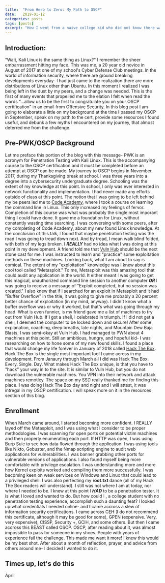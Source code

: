 ```yaml
---
title:  "From Hero to Zero: My Path to OSCP"
date:   2019-01-12
categories: posts
tags: [posts]
excerpt: "How I went from a naive college kid who did not know there was more than one distribution of Linux, to an OSCP in less than a year- and debunking the stigma of OSCP."
---
```

Introduction:
---
"Wait, Kali Linux is the same thing as Linux?" I remember the sheer embarrassment hitting my face. This was me, a 20 year old novice in August of 2017 at one of my school's Cyber Defense Club meetings. In the world of information security, where there are ground breaking developments everyday- I had just came to the realization there are more distributions of Linux other than Ubuntu. In this moment I realized I was being left in the dust by my peers, and a change was needed. This is the first of many events that propelled me to the elation I felt when read the words "...allow us to be the first to congratulate you on your OSCP certification" in an email from Offensive Security. In this blog post I am going to elaborate a little on my background at the time I passed my OSCP in September, speak on my path to the cert, provide some resources I found useful, and debunk a few myths I encountered on my journey, that almost deterred me from the challenge.

Pre-PWK/OSCP Background
--
Let me preface this portion of the blog with this message- PWK is an acronym for Penetration Testing with Kali Linux. This is the accompanying course to the OSCP certification and it must be completed before an attempt at OSCP can be made. My journey to OSCP begins in November 2017, during my Thanksgiving break at school. I was three years into a degree into a cybersecurity undergraduate degree. Schooling was the extent of my knowledge at this point. In school, I only was ever interested in network functionality and implementation. I had never made any efforts outside of class at this point. The notion that I was going to be left behind my be peers led me to [Code Academy](https://www.codecademy.com/learn/learn-the-command-line), where I took a course on learning the command line in Linux. This only increased my feelings of fervor. Completion of this course was what was probably the single most imporant thing I could have done. It gave me a foundation for Linux, without constantly wasting time searching. I was conversing with some peers, after my completing of Code Academy, about my new found Linux knowledge. At the conclusion of this talk, I found that maybe penetration testing was the road I was going to tread down next. And by tread, I mean walk blind folded, with both of my legs broken. I ***REALLY*** had no idea what I was doing at this point in my development. A friend told me that [Vuln Hub](https://www.vulnhub.com/) should be the next stone cast for me. I was instructed to learn and "practice" some exploitation methods on these machines. Looking back, what I am about to say is comical. The extent of my "exploitation" knowledge was I knew about this cool tool called "Metasploit." To me, Metasploit was this amazing tool that could audit any application in the world. It either meant I was going to get this magical, unauthorized command line session to another computer ***OR*** I was going to receive a message of "Exploit completed, but no session was created." I also knew that if I searched for an exploit in Metasploit and it had "Buffer Overflow" in the title, it was going to give me probably a 20 percent better chance of exploitation (in my mind, anyway). I didn't know what a buffer overflow was or why it worked, but that's what was going through my head. What is even funnier, is my friend gave me a list of machines to try out from Vuln Hub. If I got a shell, I celebrated in triumph. If I did not get a shell, I deemed the computer to be locked down and secure! After some explanation, coaching, deep breaths, late nights, and Mountain Dew Baja Blasts, I was semi-okay at Vuln Hub. I had managed to PWN about 4 machines at this point. Still an ambitious, hungry, and hopeful kid- I was researching on how to hone some of my new found skills. I found a place that would change my life forever in January of 2018 called [Hack The Box](https://www.hackthebox.eu/). Hack The Box is the single most important tool I came across in my development. From Janaury through March all I did was Hack The Box. Every. Single. Day. What makes Hack The Box unique, is that you have to "hack" your way in to the site. It is similar to Vuln Hub, but you do not download the vulnerable machines. You VPN into their network and attack machines remotley. The space on my SSD really thanked me for finding this place. I was doing Hack The Box day and night and I will attest, it was intregal in my OSCP certification. I will speak more on it in the resources section of this blog.

Enrollment
--
When March came around, I started becoming more confident. I REALLY layed off the Metasploit, and I was using what I consider to be proper methodologies. I was scanning for open ports on potential victim machines and then properly enumerating each port. If HTTP was open, I was using Burp Suie to see how data flowed through the application. I was using tools like Nikto, Gobuster, and the Nmap scripting engine to audit web applications for vulnerabilities. I was banner grabbing other ports for vulnerable versions of applications. I also found myself being more comfortable with privilege escalation. I was understanding more and more how Kernel exploits worked and compiling them more successfully. I was becoming keen on weak services on Windows and Linux that could lead to a privileged shell. I was also perfecting my **root.txt** dance (all of my Hack The Box readers will understand). I still was not where I am at today, nor where I needed to be. I knew at this point I ***HAD*** to be a penetration tester. It is what I loved and wanted to do. But how could I , a college student with no penetration testing experience, accomplish such a daunting feat? I looked up what credentials I needed online- and I came accross a slew of information security certifications. I came across CEH (I do not recommend this certificate, although it may be good for some), GPEN (expensive. Very, very expensive), CISSP, Security +, GCIH, and some others. But then I came accross this BEAST called OSCP. OSCP, after reading about it, was almost impossible to pass for someone in my shoes. People with years of experience fail the challenge. This made me want it more! I knew this would be my best shot. After about a month of reflection, prayer, and advice from others around me- I decided I wanted to do it.

Times up, let's do this
--
April 
